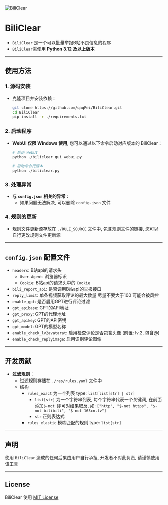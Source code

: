 ![BiliClear](https://socialify.git.ci/qaqFei/BiliClear/image?description=1&descriptionEditable=Report%20violating%20Bilibili%20users%20in%20batches.&font=Jost&forks=1&issues=1&language=1&name=1&owner=1&pattern=Charlie%20Brown&pulls=1&stargazers=1&theme=Auto)

# BiliClear
- `BiliClear` 是一个可以批量举报B站不良信息的程序
- `BiliClear`需使用 **Python 3.12 及以上版本**

---

## 使用方法

### 1. 源码安装
- 克隆项目并安装依赖：
  ```bash
  git clone https://github.com/qaqFei/BiliClear.git
  cd BiliClear
  pip install -r ./requirements.txt
  ```

### 2. 启动程序
- **WebUI 仅限 Windows 使用**, 您可以通过以下命令启动对应版本的 BiliClear：
  ```bash
  # 启动 WebUI
  python ./biliclear_gui_webui.py

  # 启动命令行版本
  python ./biliclear.py
  ```

### 3. 处理异常
- **与 `config.json` 相关的异常**：
  - 如果问题无法解决, 可以删除 `config.json` 文件

### 4. 规则的更新
- 规则文件更新源存放在 `./RULE_SOURCE` 文件中, 包含规则文件的链接, 您可以自行更改规则文件更新源

---

## `config.json` 配置文件
- `headers`: B站api的请求头
    - `User-Agent`: 浏览器标识
    - `Cookie`: B站api的请求头中的 `Cookie`
- `bili_report_api`: 是否调用B站api的举报接口
- `reply_limit`: 单条视频获取评论的最大数量 尽量不要大于100 可能会被风控
- `enable_gpt`: 是否启用GPT进行评论过滤
- `gpt_apibase`: GPT的API地址
- `gpt_proxy`: GPT的代理地址
- `gpt_apikey`: GPT的API密钥
- `gpt_model`: GPT的模型名称
- `enable_check_lv2avatarat`: 启用检查评论是否包含头像 (前置: lv.2, 包含@)
- `enable_check_replyimage`: 启用识别评论图像 

---

## 开发贡献
- **过滤规则**：
  - 过滤规则存储在 `./res/rules.yaml` 文件中
  - 结构
    - `rules_exact` 为一个列表 type: `list[list[str] | str]`
       - `list[str]` 为一个字符串列表, 每个字符串代表一个关键词, 在前面添加`$-not `即可对结果取反, 如: `["http", "$-not https", "$-not bilibili", "$-not 163cn.tv"]`
       - `str` 正则表达式
    - `rules_elastic` 模糊匹配的规则 type: `list[str]`

---

## 声明
使用 `BiliClear` 造成的任何后果由用户自行承担, 开发者不对此负责, 请谨慎使用该工具

---

## License
BiliClear 使用 [MIT License](LICENSE)